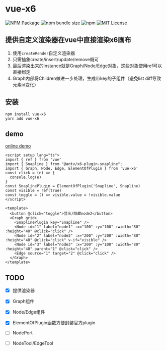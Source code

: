 # vue-x6

<a href="https://www.npmjs.com/package/vue-x6"><img alt="NPM Package" src="https://img.shields.io/npm/v/vue-x6.svg?style=flat-square"></a>
![npm bundle size](https://img.shields.io/bundlephobia/minzip/vue-x6?style=flat-square)
![npm](https://img.shields.io/npm/dm/vue-x6?style=flat-square)
<a href="/LICENSE"><img src="https://img.shields.io/github/license/lloydzhou/vue-x6?style=flat-square" alt="MIT License"></a>

## 提供自定义渲染器在vue中直接渲染x6画布

1. 使用`createRender`自定义渲染器
2. 只需抽象create/insert/update/remove既可
3. 最后渲染出来的instance就是Graph/Node/Edge对象，这些对象使用ref可以直接绑定
4. Graph内部将Children做进一步处理，生成带key的子组件（避免list diff导致元素id变化）

## 安装
```
npm install vue-x6
yarn add vue-x6
```

## demo

[online demo](https://codesandbox.io/s/vue-x6-demo-nhogrp?file=/src/App.js)

```
<script setup lang="ts">
import { ref } from 'vue'
import { Snapline } from "@antv/x6-plugin-snapline";
import { Graph, Node, Edge, ElementOfPlugin } from 'vue-x6'
const click = (e) => {
  console.log(e)
}
const SnaplinePlugin = ElementOfPlugin('Snapline', Snapline)
const visible = ref(true)
const toggle = () => visible.value = !visible.value
</script>

<template>
  <button @click="toggle">显示/隐藏node2</button>
  <Graph grid>
    <SnaplinePlugin key="Snapline" />
    <Node id="1" label="node1" :x="100" :y="100" :width="80" :height="40" @click="click" />
    <Node id="2" label="node2" :x="200" :y="200" :width="80" :height="40" @click="click" v-if="visible" />
    <Node id="3" label="node3" :x="200" :y="100" :width="80" :height="40" parent="1" @click="click" />
    <Edge source="1" target="2" @click="click" />
  </Graph>
</template>
```

## TODO
- [x] 提供渲染器
- [x] Graph组件
- [x] Node/Edge组件
- [x] ElementOfPlugin函数方便封装官方plugin
- [ ] NodePort
- [ ] NodeTool/EdgeTool

